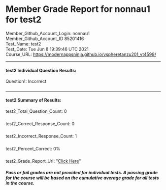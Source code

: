 # Member Grade Report for nonnau1 for test2  
   
Member_Github_Account_Login: nonnau1  
Member_Github_Account_ID 85201416  
Test_Name: test2  
Test_Date: Tue Jun  8 19:39:46 UTC 2021  
Course_URL: https://modernappsninja.github.io/vspheretanzu201_vt4599/  
   
---  
#### test2 Individual Question Results:  
Question1: Incorrect  
#####  
---  
#### test2 Summary of Results:  
test2_Total_Question_Count: 0  
#####  
test2_Correct_Response_Count: 0  
#####  
test2_Incorrect_Response_Count: 1  
#####  
test2_Percent_Correct: 0%  
#####  
test2_Grade_Report_Url: "[Click Here](https://github.com/modernappsninjas/nonnau1/blob/main/static/userdata/courses/vspheretanzu201_vt4599/grade_report.pr163.test2.md)"
##### Pass or fail grades are not provided for individual tests. A passing grade for the course will be based on the cumulative average grade for all tests in the course.  
